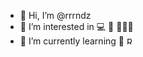 - 👋 Hi, I’m @rrrndz
- 👀 I’m interested in 💻 🎾 👨🏼‍🏫
- 🌱 I’m currently learning 🐍 <a href="https://www.ruby-lang.org" emoji-code="Ruby"><img class="emojidex-emoji" src="https://cdn.emojidex.com/emoji/seal/Ruby.png" emoji-code="Ruby" alt="Ruby" height="12" /></a>
